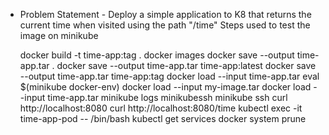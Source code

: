 - Problem Statement - Deploy a simple application to K8 that returns the current time when visited using the path "/time"
Steps used to test the image on minikube


  docker build -t time-app:tag .
  docker images
  docker save --output time-app.tar .
  docker save --output time-app.tar time-app:latest
  docker save --output time-app.tar time-app:tag
  docker load --input time-app.tar
  eval $(minikube docker-env)
  docker load --input my-image.tar
  docker load --input time-app.tar
  minikube logs
  minikubessh
  minikube ssh
  curl http://localhost:8080
  curl http://localhost:8080/time
  kubectl exec -it time-app-pod -- /bin/bash
  kubectl get services
  docker system prune
